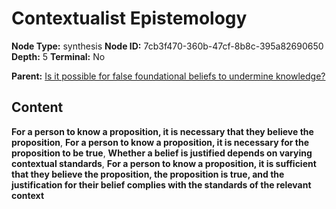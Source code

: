 # Contextualist Epistemology

**Node Type:** synthesis
**Node ID:** 7cb3f470-360b-47cf-8b8c-395a82690650
**Depth:** 5
**Terminal:** No

**Parent:** [Is it possible for false foundational beliefs to undermine knowledge?](is-it-possible-for-false-foundational-beliefs-to-undermine-knowledge-antithesis-c3926f2d-4d88-4ea1-852c-4e94e39ec2a6.md)

## Content

**For a person to know a proposition, it is necessary that they believe the proposition**, **For a person to know a proposition, it is necessary for the proposition to be true**, **Whether a belief is justified depends on varying contextual standards**, **For a person to know a proposition, it is sufficient that they believe the proposition, the proposition is true, and the justification for their belief complies with the standards of the relevant context**
